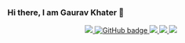 ### Hi there, I am Gaurav Khater 👋

<p align="center">
  <a href="https://github.com/antonkomarev/github-profile-views-counter">
    <img src="https://komarev.com/ghpvc/?username=theBatman07&style=for-the-badge">
</a>
  <a href="https://github.com/theBatman07?tab=followers">
    <img src="https://img.shields.io/github/followers/theBatman07?label=Followers&logo=GitHub&style=for-the-badge" alt="GitHub badge" />
  </a>
  
 <a href="https://www.linkedin.com/in/gauravkhater">
  <img src="https://img.shields.io/badge/LinkedIn-0077B5?style=for-the-badge&logo=linkedin&logoColor=white" /> 
  </a>
  <a href="https://www.instagram.com/g.khater7/">
    <img src="https://img.shields.io/badge/Instagram-E4405F?style=for-the-badge&logo=instagram&logoColor=white" />
  </a>
  
  <a href="https://api.whatsapp.com/send?phone=8240373360&text=Hi%2C%20how%20may%20I%20assist%20you%3F">
    <img src="https://img.shields.io/badge/WhatsApp-25D366?style=for-the-badge&logo=whatsapp&logoColor=white" />
  </a>
  
 <!--  <a href="http://twitter.com/@GauravKhater">
    <img src="https://img.shields.io/badge/Twitter-1DA1F2?style=for-the-badge&logo=twitter&logoColor=white" />
  </a> -->
              
</p>
<!-- <p align="center"><img width="100%" src="https://github-readme-stats.vercel.app/api?username=theBatman07&show_icons=true&theme=tokyonight" /></p> -->
